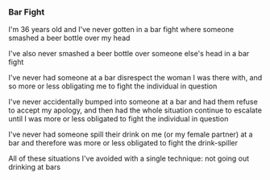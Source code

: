 ### Bar Fight

<p>I'm 36 years old and I've never gotten in a bar fight where someone smashed a beer bottle over my head</p>

<p>I've also never smashed a beer bottle over someone else's head in a bar fight</p>

<p>I've never had someone at a bar disrespect the woman I was there with, and so more or less obligating me to fight the individual in question</p>

<p>I've never accidentally bumped into someone at a bar and had them refuse to accept my apology, and then had the whole situation continue to escalate until I was more or less obligated to fight the individual in question</p>

<p>I've never had someone spill their drink on me (or my female partner) at a bar and therefore was more or less obligated to fight the drink-spiller</p>

<p>All of these situations I've avoided with a single technique: not going out drinking at bars</p>
